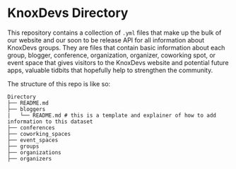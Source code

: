 # KnoxDevs Directory

This repository contains a collection of `.yml` files that make up the bulk of our website and our soon to be release API for all information about KnoxDevs groups. They are files that contain basic information about each group, blogger, conference, organization, organizer, coworking spot, or event space that gives visitors to the KnoxDevs website and potential future apps, valuable tidbits that hopefully help to strengthen the community.

The structure of this repo is like so:

```
Directory
├── README.md
├── bloggers
|   └── README.md # this is a template and explainer of how to add information to this dataset
├── conferences
├── coworking_spaces
├── event_spaces
├── groups
├── organizations
├── organizers
```

